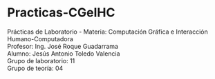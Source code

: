 # Practicas-CGeIHC
Prácticas de Laboratorio -  Materia: Computación Gráfica e Interacción Humano-Computadora <br/>
Profesor: Ing. José Roque Guadarrama<br/>
Alumno: Jesús Antonio Toledo Valencia<br/>
Grupo de laboratorio: 11<br/>
Grupo de teoría: 04<br/>

